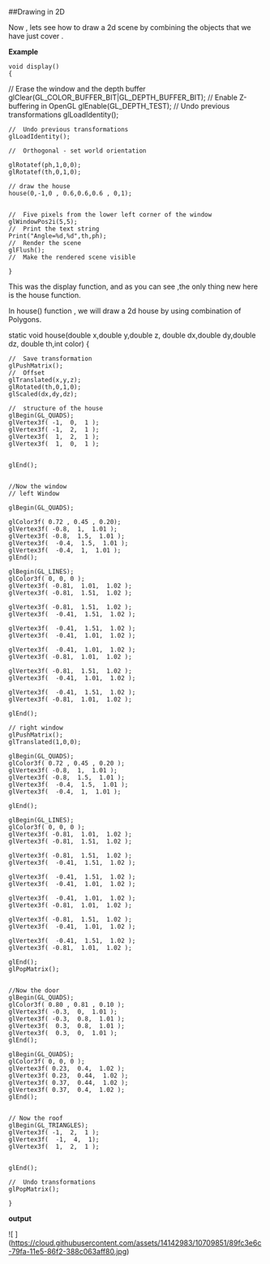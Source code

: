 
##Drawing in 2D

Now , lets see how to draw a 2d scene by combining the objects that we have just cover .

**Example**
    
    void display()
    {
   //  Erase the window and the depth buffer
    glClear(GL_COLOR_BUFFER_BIT|GL_DEPTH_BUFFER_BIT);
    //  Enable Z-buffering in OpenGL
    glEnable(GL_DEPTH_TEST);
    //  Undo previous transformations
    glLoadIdentity();
    
    
    //  Undo previous transformations
    glLoadIdentity();
    
    //  Orthogonal - set world orientation
    
    glRotatef(ph,1,0,0);
    glRotatef(th,0,1,0);
    
    // draw the house
    house(0,-1,0 , 0.6,0.6,0.6 , 0,1);
    
  
    //  Five pixels from the lower left corner of the window
    glWindowPos2i(5,5);
    //  Print the text string
    Print("Angle=%d,%d",th,ph);
    //  Render the scene
    glFlush();
    //  Make the rendered scene visible

    }


This was the display function, and as you can see ,the only thing new here is the house function.

In house() function , we will draw a 2d house by using combination of Polygons.

static void house(double x,double y,double z,
                  double dx,double dy,double dz,
                  double th,int color)
    {
    
    //  Save transformation
    glPushMatrix();
    //  Offset
    glTranslated(x,y,z);
    glRotated(th,0,1,0);
    glScaled(dx,dy,dz);
    
    //  structure of the house
    glBegin(GL_QUADS);
    glVertex3f( -1,  0,  1 );
    glVertex3f( -1,  2,  1 );
    glVertex3f(  1,  2,  1 );
    glVertex3f(  1,  0,  1 );
    
    
    glEnd();
    
    
    //Now the window
    // left Window
    
    glBegin(GL_QUADS);
    
    glColor3f( 0.72 , 0.45 , 0.20);
    glVertex3f( -0.8,  1,  1.01 );
    glVertex3f( -0.8,  1.5,  1.01 );
    glVertex3f(  -0.4,  1.5,  1.01 );
    glVertex3f(  -0.4,  1,  1.01 );
    glEnd();
    
    glBegin(GL_LINES);
    glColor3f( 0, 0, 0 );
    glVertex3f( -0.81,  1.01,  1.02 );
    glVertex3f( -0.81,  1.51,  1.02 );
    
    glVertex3f( -0.81,  1.51,  1.02 );
    glVertex3f(  -0.41,  1.51,  1.02 );
    
    glVertex3f(  -0.41,  1.51,  1.02 );
    glVertex3f(  -0.41,  1.01,  1.02 );
    
    glVertex3f(  -0.41,  1.01,  1.02 );
    glVertex3f( -0.81,  1.01,  1.02 );
    
    glVertex3f( -0.81,  1.51,  1.02 );
    glVertex3f(  -0.41,  1.01,  1.02 );
    
    glVertex3f(  -0.41,  1.51,  1.02 );
    glVertex3f( -0.81,  1.01,  1.02 );
    
    glEnd();
    
    // right window
    glPushMatrix();
    glTranslated(1,0,0);
    
    glBegin(GL_QUADS);
    glColor3f( 0.72 , 0.45 , 0.20 );
    glVertex3f( -0.8,  1,  1.01 );
    glVertex3f( -0.8,  1.5,  1.01 );
    glVertex3f(  -0.4,  1.5,  1.01 );
    glVertex3f(  -0.4,  1,  1.01 );
    
    glEnd();
    
    glBegin(GL_LINES);
    glColor3f( 0, 0, 0 );
    glVertex3f( -0.81,  1.01,  1.02 );
    glVertex3f( -0.81,  1.51,  1.02 );
    
    glVertex3f( -0.81,  1.51,  1.02 );
    glVertex3f(  -0.41,  1.51,  1.02 );
    
    glVertex3f(  -0.41,  1.51,  1.02 );
    glVertex3f(  -0.41,  1.01,  1.02 );
    
    glVertex3f(  -0.41,  1.01,  1.02 );
    glVertex3f( -0.81,  1.01,  1.02 );
    
    glVertex3f( -0.81,  1.51,  1.02 );
    glVertex3f(  -0.41,  1.01,  1.02 );
    
    glVertex3f(  -0.41,  1.51,  1.02 );
    glVertex3f( -0.81,  1.01,  1.02 );
    
    glEnd();
    glPopMatrix();
    
    
    //Now the door
    glBegin(GL_QUADS);
    glColor3f( 0.80 , 0.81 , 0.10 );
    glVertex3f( -0.3,  0,  1.01 );
    glVertex3f( -0.3,  0.8,  1.01 );
    glVertex3f(  0.3,  0.8,  1.01 );
    glVertex3f(  0.3,  0,  1.01 );
    glEnd();
    
    glBegin(GL_QUADS);
    glColor3f( 0, 0, 0 );
    glVertex3f( 0.23,  0.4,  1.02 );
    glVertex3f( 0.23,  0.44,  1.02 );
    glVertex3f( 0.37,  0.44,  1.02 );
    glVertex3f( 0.37,  0.4,  1.02 );
    glEnd();
    
    
    // Now the roof
    glBegin(GL_TRIANGLES);
    glVertex3f( -1,  2,  1 );
    glVertex3f(  -1,  4,  1);
    glVertex3f(  1,  2,  1 );
    

    glEnd();
    
    //  Undo transformations
    glPopMatrix();
    
    }
  
**output**

![ ] (https://cloud.githubusercontent.com/assets/14142983/10709851/89fc3e6c-79fa-11e5-86f2-388c063aff80.jpg)
